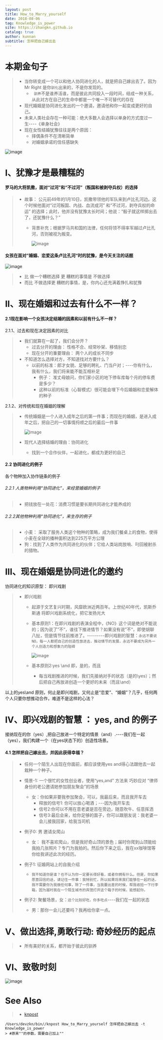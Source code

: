 ```yaml
---
layout: post
title: How_to_Marry_yourself
date: 2018-08-06
tag: Knowledge_is_power
site: https://zhangkn.github.io
catalog: true
author: kunnan
subtitle: 怎样把自己嫁出去
---
```




# 本期金句子



> * 当你转变成一个可以和他人协同进化的人，就是把自己嫁出去了。因为Mr Right 是你`驯化`出来的，不是你发现的。
>   * ` 驯养`不是谁养活谁，而是彼此共同投入一段时间，结成一种关系，从此对方在自己的生命中都是一个唯一不可替代的存在
> * 现代婚姻是协同进化发出的一个邀请，邀请他和你一起变成更好的自己。
> * 未来人类社会存在一种可能：绝大多数人会选择以单身的方式度过一生----《单身社会》
> * 现在女性结婚犹豫往往是两个原因：
>   * 择偶条件不在清晰简单
>   * 对婚姻承诺的信任感缺失



![image](https://wx4.sinaimg.cn/large/af39b376gy1ftzqil1cf3j20zk0k0e3i.jpg)



# I、犹豫才是最糟糕的



#### 罗马的大将凯撒，面对“过河”和“不过河”（叛国和被剥夺兵权）的选择

> * 故事： 公元前49年的1月10日，凯撒带领他的军队来到卢比孔河边。这个时候他面对“过河叛国、内战、血流成河” 和“不过河，剥夺兵权的命运” 的选择；此时，他并没有犹豫太长时间；他说：“骰子就这样掷出去了，还犹豫什么？”
>
>   * 背景补充；根据罗马共和国的法律，任何将领不得率军越过卢比孔河，否则被视为叛变。
>
>     ![image](https://wx4.sinaimg.cn/large/af39b376gy1ftzr4a0nm7j20zk0k01kx.jpg)

#### 女孩在面对”婚姻、恋爱这条卢比孔河“时的犹豫，是今天关注的话题

![image](https://wx4.sinaimg.cn/large/af39b376gy1ftzre2n3gsj20zk0k01kx.jpg)

> * 比 做一个糟糕选择 更 糟糕的事情是 不做选择
> * 而比 不做选择更 糟糕的事情，是，你内心还充满着挣扎和犹豫





# II、现在婚姻和过去有什么不一样？

#### 2.1现在影响一个女孩决定结婚的因素和以前有什么不一样？

2.1.1、过去和现在决定因素的对比

> - 我们就算在一起了，我们会分开？
>   - 过去分开的理由： 性格不合、经常吵架、移情别恋
>   - 现在分开的重要理由： 两个人的成长不同步
> - 不知道怎么选择对方，不知道找对方要什么？
>   - 以前的标准：郎才女貌、足够的聘礼、门当户对；----你有什么，我有什么，我们将来能不能互相补足
>     * 例子： 准丈母娘问，你们家小区的地下停车库每个月的停车费是多少？
>     * 这种以前的标准（心智模式）很可能会埋下今后婚姻和恋爱解体的种子



2.1.2、对传统和现在婚姻的理解

> - 传统婚姻是一个人进入成年之后的第一件事；而现在的婚姻，是进入成年之后，把自己的一切事情捋顺之后的最后一件事
>
>   ![image](https://wx4.sinaimg.cn/large/af39b376gy1ftzs119g7dj20zk0k07wh.jpg)
>
> - 现代人选择结婚的理由：协同进化
>
>   - 找到一个合作伙伴，一起进化，都成为更好的自己

#### 2.2 协同进化的例子

各个物种加入协作链条的例子

######  2.2.1 人类物种利用“协同进化”，来经营婚姻的例子

> * 把钱放在一处花：消费习惯是要长期共同进化才能养成的



###### 2.2.2其他物种利用“协同进化”，来生存的例子



> * 小麦： 采取了服务人类这个物种的策略，成为我们餐桌上的食物，使得小麦在全球的播种面积达到225万平方公理
> * 狗：找到了人类作为共同进化的伙伴；它给人类站岗放哨、叼回被射杀的猎物。



# III、现在婚姻是协同进化的邀约



协同进化的知识原型： 即兴戏剧

> * 即兴戏剧
>
>   * 起源于文艺复兴时期，风靡欧洲近两百年。上世纪40年代，凯斯乔斯通 将即兴戏剧系统化，把它发扬光大
>
>   * 基本原则1：在即兴戏剧的表演全程中，《NO》这个词是绝对不能说的；因为说了”不“，谁往下推进情节？如果没有说”不“，即使胡聊八扯，但是情节往前推进了。---------即兴戏剧的智慧：`永远不要说NO，每一人都把自己的创造性放进去，推动情节的发展，永远不要成为另外一个人创造力和想象力的阻碍`
>
>     ![image](https://wx3.sinaimg.cn/large/af39b376gy1fu0x9p6e5fj20zk0k04qp.jpg)
>
>   * 基本原则2:yes \and  即，是的，而且
>
>     * 每当戏剧推进的时候，我们先接纳对手的状态（是的\yes）；然后把自己再放进创造一个更好的未来（而且\and）



以上的yes\and 原则，何止是即兴戏剧，又何止是“恋爱”、“婚姻”？几乎，任何两个人只要你想推动合作，难道不是这样的心法？



# IV、即兴戏剧的智慧 ： yes, and 的例子  

接纳现在的你（yes）,把自己放进一个特定的情景（and）.----我们在一起（yes），我们构建一个（在yes状态下的）创造性场景。



#### 4.1 怎样把自己嫁出去，并因此获得幸福？

> * 任何一个陌生人出现在你面前，都应该使用yes and得心法跟他去一起栽种一个种子。
>
> * 情景-1: 一个很忙的女性创业者，使用“yes,and”  方法来 巧妙应对 “律师身份的老公邀请她参加朋友聚会”的场景
>
>   * 女：你如果非要我参加聚会，可以，我最后来，而且我开车去
>     * 释放的信号1: 你可以放心喝酒；---因为我开车去
>     * 信号2:你可以不用在意老婆是否在旁边，随意吹牛、任意挥洒
>     * 信号3:最后会来，给你足够的面子，你可以跟朋友说：我老婆一会儿接我回家，给我当司机
>
> * 例子0: 男 邀请女爬山
>
>   * 女： 我不喜欢爬山，但是我好奇山顶的景色；届时你爬到山顶能给我拍几张照片？专门为我拍的。然后你下来之后，我在xx咖啡馆等你给我讲述此次的经历。
>
> * 例子1: 征婚网站上的自我介绍
>
>   * `我不知道你是谁？也不认为你一定要长得好看，或者你拥有什么。但是，你如果愿意回信的话，请记住一件事：我特别忙，所以如果将来我们能够在一起的话，我不需要你为我做任何事，除了一件事，当我要出差的时候，帮我收拾一下行李箱，因为届时我在一个陌生城市的宾馆打开这个箱子的时候，能想起你。`
>
> * 例子2: 聚餐场景，女：`这个比较好吃，你多吃点`----我们在一起的状态
>
>   * 男：那你一会儿还要吗？我再给你拿一点。
>
>     

# V、做出选择,勇敢行动: 奇妙经历的起点

> * 所有美好的关系，都开始于彼此的驯养

# VI、致敬时刻



![image](https://wx1.sinaimg.cn/large/af39b376gy1fu234k58baj20zk0k07wh.jpg)

# See Also 

>* [knpost](https://github.com/zhangkn/KNBin/blob/master/knpost) 
>
```
/Users/devzkn/bin//knpost How_to_Marry_yourself 怎样把自己嫁出去 -t Knowledge_is_power
> #原来""的参数，需要自己加上""
```

